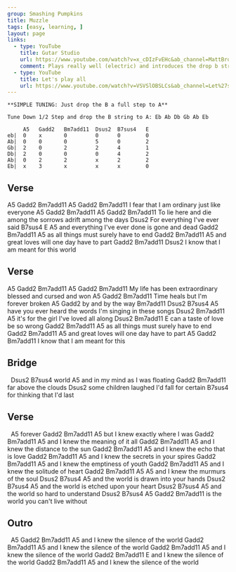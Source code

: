 ```yaml
---
group: Smashing Pumpkins
title: Muzzle
tags: [easy, learning, ]
layout: page
links:
  - type: YouTube
    title: Gutar Studio
    url: https://www.youtube.com/watch?v=x_cDIzFvEHc&ab_channel=MattBrown%27sGuitarStudio
    comment: Plays really well (electric) and introduces the drop b string tuning
  - type: YouTube
    title: Let's play all
    url: https://www.youtube.com/watch?v=VSVSlOBSLCs&ab_channel=Let%27sPlayAll
---
```


```chordpro
**SIMPLE TUNING: Just drop the B a full step to A**

Tune Down 1/2 Step and drop the B string to A: Eb Ab Db Gb Ab Eb
 
     A5   Gadd2   Bm7add11  Dsus2  B7sus4   E
eb|  0    x       0         0      0        0
Ab|  0    0       0         5      0        2
Gb|  2    0       2         2      4        1
Db|  2    0       0         0      4        2
Ab|  0    2       2         x      2        2
Eb|  x    3       x         x      x        0
```

## Verse

A5           Gadd2   Bm7add11     A5        Gadd2    Bm7add11
I  fear that I am     ordinary    just like everyone
A5              Gadd2   Bm7add11       A5              Gadd2     Bm7add11
To lie here and die among the sorrows adrift among the days
Dsus2
For everything I've ever said
  B7sus4                       E        A5
and everything I've ever done is gone and dead
       Gadd2           Bm7add11        A5
as all things     must surely have to end
          Gadd2          Bm7add11        A5
and great loves    will one day have to part
            Gadd2         Bm7add11       Dsus2
I know that I          am meant for this world

## Verse

A5          Gadd2     Bm7add11      A5                    Gadd2  Bm7add11
My life has been extraordinary      blessed and cursed and won
A5             Gadd2   Bm7add11
Time heals but I'm     forever broken
        A5             Gadd2
        by and by the way
        Bm7add11                Dsus2    B7sus4            A5
        have you ever heard the words I'm singing in these songs
                     Dsus2       Bm7add11    A5
        it's for the girl I've   loved all   along
                 Dsus2   Bm7add11  E
        can a taste of  love be so wrong
               Gadd2       Bm7add11       A5
        as all things must surely have to end
                  Gadd2      Bm7add11        A5
        and great loves will one day have to part
        A5          Gadd2    Bm7add11
        I know that I     am meant for this

## Bridge

&nbsp;       Dsus2   B7sus4
        world
            A5
        and in my mind as I was floating
        Gadd2         Bm7add11
        far above the clouds
             Dsus2
        some children laughed I'd fall for certain
            B7sus4
        for thinking that I'd last

## Verse

&nbsp;        A5
        forever
              Gadd2    Bm7add11         A5
        but I knew    exactly where I was
              Gadd2    Bm7add11      A5
        and I knew the meaning of it all
              Gadd2    Bm7add11       A5
        and I knew the distance to the sun
              Gadd2    Bm7add11     A5
        and I knew the echo that is love
              Gadd2    Bm7add11        A5
        and I knew the secrets in your spires
              Gadd2    Bm7add11     A5
        and I knew the emptiness of youth
              Gadd2    Bm7add11    A5
        and I knew the solitude of heart
              Gadd2    Bm7add11        A5        A5
        and I knew the murmurs of the soul
                Dsus2    B7sus4          A5
        and the world is drawn into your hands
                Dsus2    B7sus4           A5
        and the world is etched upon your heart
                Dsus2    B7sus4        A5
        and the world so hard to understand
                Dsus2    B7sus4         A5    Gadd2  Bm7add11
        is the world you can't live without

## Outro

&nbsp;    A5       Gadd2    Bm7add11         A5
        and I knew the silence of the world
              Gadd2    Bm7add11         A5
        and I knew the silence of the world
              Gadd2    Bm7add11         A5
        and I knew the silence of the world
              Gadd2    Bm7add11         E
        and I knew the silence of the world
               Gadd2   Bm7add11       A5
        and I knew the silence of the world
